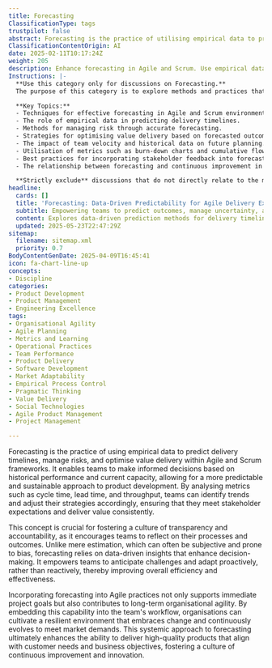 ```yaml
---
title: Forecasting
ClassificationType: tags
trustpilot: false
abstract: Forecasting is the practice of utilising empirical data to predict delivery timelines, manage risks, and optimise value delivery within Agile and Scrum frameworks. It draws from historical performance and current capacity metrics, such as cycle time, lead time, and throughput, enabling teams to make informed decisions that lead to a more predictable and sustainable approach to product development. This practice is vital for promoting transparency and accountability, as it encourages teams to reflect on their processes and outcomes, moving beyond subjective estimations to data-driven insights that enhance decision-making. By anticipating challenges and adapting proactively, teams can improve overall efficiency and effectiveness. Integrating forecasting into Agile practices not only aids in achieving immediate project goals but also fosters long-term organisational agility, creating a resilient environment that can adapt to changing market demands. This systemic approach ultimately enhances the ability to deliver high-quality products that align with customer needs and business objectives, thereby cultivating a culture of continuous improvement and innovation.
ClassificationContentOrigin: AI
date: 2025-02-11T10:17:24Z
weight: 205
description: Enhance forecasting in Agile and Scrum. Use empirical data to predict delivery timelines, manage risk, and optimise value delivery.
Instructions: |-
  **Use this category only for discussions on Forecasting.**  
  The purpose of this category is to explore methods and practices that enhance forecasting within Agile and Scrum frameworks. It focuses on the utilisation of empirical data to predict delivery timelines, manage risks, and optimise value delivery, ensuring that teams can make informed decisions based on historical performance and current trends.

  **Key Topics:**
  - Techniques for effective forecasting in Agile and Scrum environments.
  - The role of empirical data in predicting delivery timelines.
  - Methods for managing risk through accurate forecasting.
  - Strategies for optimising value delivery based on forecasted outcomes.
  - The impact of team velocity and historical data on future planning.
  - Utilisation of metrics such as burn-down charts and cumulative flow diagrams for forecasting.
  - Best practices for incorporating stakeholder feedback into forecasting processes.
  - The relationship between forecasting and continuous improvement in Agile practices.

  **Strictly exclude** discussions that do not directly relate to the methodologies and practices of forecasting within Agile and Scrum, such as unrelated project management techniques, non-empirical approaches, or general business strategies that do not focus on Agile principles.
headline:
  cards: []
  title: 'Forecasting: Data-Driven Predictability for Agile Delivery Excellence'
  subtitle: Empowering teams to predict outcomes, manage uncertainty, and optimise value delivery through data-driven insights, historical trends, and continuous improvement practices
  content: Explores data-driven prediction methods for delivery timelines, risk management, and value optimisation. Covers empirical measurement, flow metrics, capacity planning, and scenario analysis, drawing on historical trends to inform decisions, increase predictability, and support continuous improvement in product development, stakeholder alignment, and organisational adaptability.
  updated: 2025-05-23T22:47:29Z
sitemap:
  filename: sitemap.xml
  priority: 0.7
BodyContentGenDate: 2025-04-09T16:45:41
icon: fa-chart-line-up
concepts:
- Discipline
categories:
- Product Development
- Product Management
- Engineering Excellence
tags:
- Organisational Agility
- Agile Planning
- Metrics and Learning
- Operational Practices
- Team Performance
- Product Delivery
- Software Development
- Market Adaptability
- Empirical Process Control
- Pragmatic Thinking
- Value Delivery
- Social Technologies
- Agile Product Management
- Project Management

---
```

Forecasting is the practice of using empirical data to predict delivery timelines, manage risks, and optimise value delivery within Agile and Scrum frameworks. It enables teams to make informed decisions based on historical performance and current capacity, allowing for a more predictable and sustainable approach to product development. By analysing metrics such as cycle time, lead time, and throughput, teams can identify trends and adjust their strategies accordingly, ensuring that they meet stakeholder expectations and deliver value consistently.

This concept is crucial for fostering a culture of transparency and accountability, as it encourages teams to reflect on their processes and outcomes. Unlike mere estimation, which can often be subjective and prone to bias, forecasting relies on data-driven insights that enhance decision-making. It empowers teams to anticipate challenges and adapt proactively, rather than reactively, thereby improving overall efficiency and effectiveness.

Incorporating forecasting into Agile practices not only supports immediate project goals but also contributes to long-term organisational agility. By embedding this capability into the team's workflow, organisations can cultivate a resilient environment that embraces change and continuously evolves to meet market demands. This systemic approach to forecasting ultimately enhances the ability to deliver high-quality products that align with customer needs and business objectives, fostering a culture of continuous improvement and innovation.
